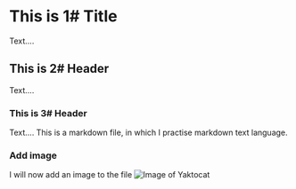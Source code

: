 # This is 1# Title
Text....
## This is 2# Header
Text....
### This is 3# Header
Text....
This is a markdown file, in which I practise markdown text language.
### Add image
I will now add an image to the file
![Image of Yaktocat](https://octodex.github.com/images/yaktocat.png)

